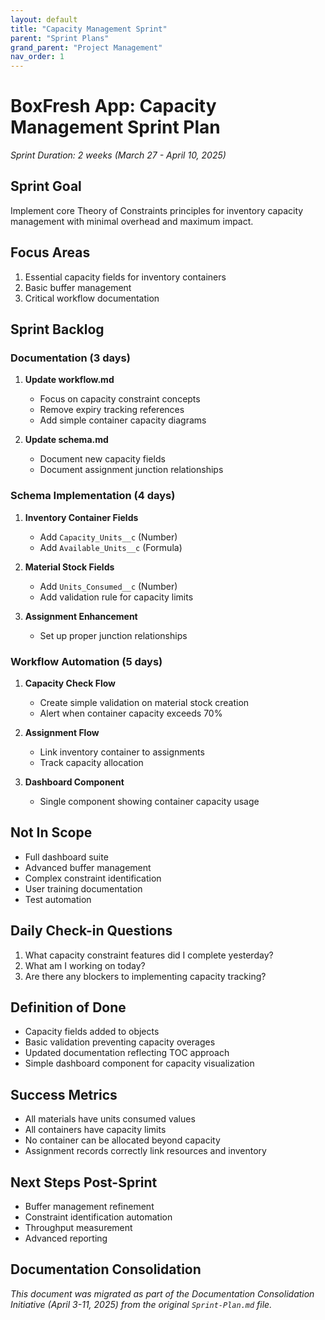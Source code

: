 ```yaml
---
layout: default
title: "Capacity Management Sprint"
parent: "Sprint Plans"
grand_parent: "Project Management"
nav_order: 1
---
```


# BoxFresh App: Capacity Management Sprint Plan

*Sprint Duration: 2 weeks (March 27 - April 10, 2025)*

## Sprint Goal

Implement core Theory of Constraints principles for inventory capacity management with minimal overhead and maximum impact.

## Focus Areas

1. Essential capacity fields for inventory containers
2. Basic buffer management
3. Critical workflow documentation

## Sprint Backlog

### Documentation (3 days)

1. **Update workflow.md**
   - Focus on capacity constraint concepts
   - Remove expiry tracking references
   - Add simple container capacity diagrams
   
2. **Update schema.md**
   - Document new capacity fields
   - Document assignment junction relationships

### Schema Implementation (4 days)

1. **Inventory Container Fields**
   - Add `Capacity_Units__c` (Number)
   - Add `Available_Units__c` (Formula)
   
2. **Material Stock Fields**
   - Add `Units_Consumed__c` (Number)
   - Add validation rule for capacity limits

3. **Assignment Enhancement**
   - Set up proper junction relationships

### Workflow Automation (5 days)

1. **Capacity Check Flow**
   - Create simple validation on material stock creation
   - Alert when container capacity exceeds 70%
   
2. **Assignment Flow**
   - Link inventory container to assignments
   - Track capacity allocation

3. **Dashboard Component**
   - Single component showing container capacity usage

## Not In Scope

- Full dashboard suite
- Advanced buffer management
- Complex constraint identification
- User training documentation
- Test automation

## Daily Check-in Questions

1. What capacity constraint features did I complete yesterday?
2. What am I working on today?
3. Are there any blockers to implementing capacity tracking?

## Definition of Done

- Capacity fields added to objects
- Basic validation preventing capacity overages
- Updated documentation reflecting TOC approach
- Simple dashboard component for capacity visualization

## Success Metrics

- All materials have units consumed values
- All containers have capacity limits
- No container can be allocated beyond capacity
- Assignment records correctly link resources and inventory

## Next Steps Post-Sprint

- Buffer management refinement
- Constraint identification automation
- Throughput measurement
- Advanced reporting

## Documentation Consolidation

*This document was migrated as part of the Documentation Consolidation Initiative (April 3-11, 2025) from the original `Sprint-Plan.md` file.* 